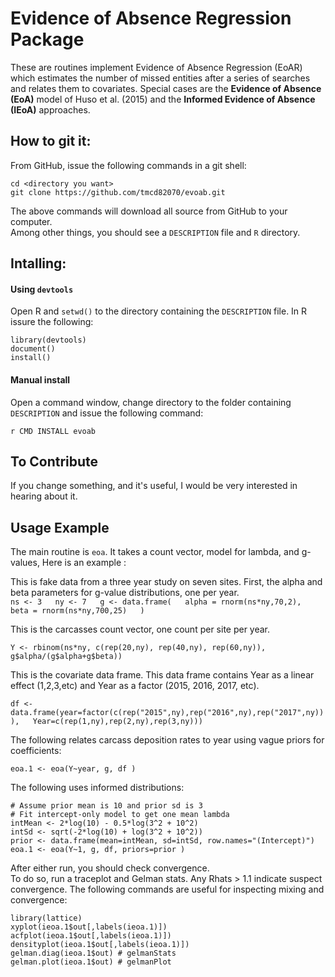 # Evidence of Absence Regression Package

These are routines implement Evidence of Absence Regression (EoAR) 
which estimates the number of missed entities after a series of
searches and relates them to covariates. Special cases are 
the **Evidence of Absence (EoA)** model of Huso et al. (2015) and the
**Informed Evidence of Absence (IEoA)** approaches.

## How to git it:

From GitHub, issue the following 
commands in a git shell: 

`cd <directory you want>`  
`git clone https://github.com/tmcd82070/evoab.git`  

The above commands will download all source from GitHub to your computer.  
Among other things, 
you should see a `DESCRIPTION` file and `R` directory.  

## Intalling:

#### Using `devtools`

Open R and `setwd()` to the directory containing the `DESCRIPTION` file. In R issure the following:

`library(devtools)`  
`document()`  
`install()`   

#### Manual install

Open a command window, change directory to the folder containing `DESCRIPTION` and issue 
the following command: 

`r CMD INSTALL evoab`


## To Contribute

If you change something, and it's useful, I would be very interested in hearing about it. 

## Usage Example

The main routine is `eoa`.  It takes a count vector, model for lambda, and g-values, 
Here is an example : 

This is fake data from a three year study on seven sites.  First, the 
alpha and beta parameters for g-value distributions, one per year.   
`ns <- 3  
ny <- 7  
g <- data.frame(  
  alpha = rnorm(ns*ny,70,2),  
  beta = rnorm(ns*ny,700,25)  
)`  

This is the carcasses count vector, one count per site per year.  

`Y <- rbinom(ns*ny, c(rep(20,ny), rep(40,ny), rep(60,ny)), g$alpha/(g$alpha+g$beta))`

This is the covariate data frame.  This data frame contains Year as a linear 
effect (1,2,3,etc) and Year as a factor (2015, 2016, 2017, etc).  

`df <- data.frame(year=factor(c(rep("2015",ny),rep("2016",ny),rep("2017",ny))),  
    Year=c(rep(1,ny),rep(2,ny),rep(3,ny)))`  

The following relates carcass deposition rates to year using 
vague priors for coefficients:     

`eoa.1 <- eoa(Y~year, g, df )`

The following uses informed distributions:


`# Assume prior mean is 10 and prior sd is 3`  
`# Fit intercept-only model to get one mean lambda`   
`intMean <- 2*log(10) - 0.5*log(3^2 + 10^2)`  
`intSd <- sqrt(-2*log(10) + log(3^2 + 10^2))`  
`prior <- data.frame(mean=intMean, sd=intSd, row.names="(Intercept)")`  
`eoa.1 <- eoa(Y~1, g, df, priors=prior )`  


After either run, you should check convergence.  
To do so, run a traceplot and Gelman stats.  Any Rhats > 1.1 indicate suspect 
convergence. The following commands are useful for inspecting 
mixing and convergence:

`library(lattice)`  
`xyplot(ieoa.1$out[,labels(ieoa.1)])`  
`acfplot(ieoa.1$out[,labels(ieoa.1)])`   
`densityplot(ieoa.1$out[,labels(ieoa.1)])`  
`gelman.diag(ieoa.1$out) # gelmanStats`  
`gelman.plot(ieoa.1$out) # gelmanPlot`  
